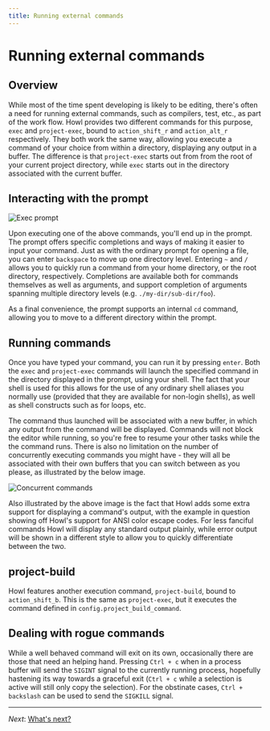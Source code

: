 ```yaml
---
title: Running external commands
---
```


# Running external commands

## Overview

While most of the time spent developing is likely to be editing, there's often a
need for running external commands, such as compilers, test, etc., as part of
the work flow. Howl provides two different commands for this purpose, `exec` and
`project-exec`, bound to `action_shift_r` and `action_alt_r` respectively. They both
work the same way, allowing you execute a command of your choice from within a
directory, displaying any output in a buffer. The difference is that
`project-exec` starts out from from the root of your current project directory,
while `exec` starts out in the directory associated with the current buffer.

## Interacting with the prompt

![Exec prompt](/images/doc/exec-prompt.png)

Upon executing one of the above commands, you'll end up in the prompt. The
prompt offers specific completions and ways of making it easier to input your
command. Just as with the ordinary prompt for opening a file, you can enter
`backspace` to move up one directory level. Entering `~` and `/` allows you to
quickly run a command from your home directory, or the root directory,
respectively. Completions are available both for commands themselves as well as
arguments, and support completion of arguments spanning multiple directory
levels (e.g. `./my-dir/sub-dir/foo`).

As a final convenience, the prompt supports an internal `cd` command, allowing
you to move to a different directory within the prompt.

## Running commands

Once you have typed your command, you can run it by pressing `enter`. Both the
`exec` and `project-exec` commands will launch the specified command in the
directory displayed in the prompt, using your shell. The fact that your shell is
used for this allows for the use of any ordinary shell aliases you normally use
(provided that they are available for non-login shells), as well as shell
constructs such as for loops, etc.

The command thus launched will be associated with a new buffer, in which any
output from the command will be displayed. Commands will not block the editor
while running, so you're free to resume your other tasks while the the command
runs. There is also no limitation on the number of concurrently executing
commands you might have - they will all be associated with their own buffers
that you can switch between as you please, as illustrated by the below image.

![Concurrent commands](/images/doc/concurrent-commands.png)

Also illustrated by the above image is the fact that Howl adds some extra
support for displaying a command's output, with the example in question showing
off Howl's support for ANSI color escape codes. For less fanciful commands Howl
will display any standard output plainly, while error output will be shown in a
different style to allow you to quickly differentiate between the two.

## project-build

Howl features another execution command, `project-build`, bound to `action_shift_b`. This is the same as
`project-exec`, but it executes the command defined in `config.project_build_command`.

## Dealing with rogue commands

While a well behaved command will exit on its own, occasionally there are those
that need an helping hand. Pressing `Ctrl + c` when in a process buffer will
send the `SIGINT` signal to the currently running process, hopefully hastening
its way towards a graceful exit (`Ctrl + c` while a selection is active will
still only copy the selection). For the obstinate cases, `Ctrl + backslash` can
be used to send the `SIGKILL` signal.

---

*Next*: [What's next?](next.html)
